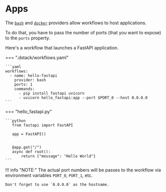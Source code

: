 # Apps

The [`bash`](../reference/providers/bash.md) and [`docker`](../reference/providers/docker.md) providers 
allow workflows to host applications.

To do that, you have to pass the number of ports (that you want to expose) to the `ports` property.

Here's a workflow that launches a FastAPI application.

=== ".dstack/workflows.yaml"

    ```yaml
    workflows:
      - name: hello-fastapi
        provider: bash
        ports: 1
        commands:
          - pip install fastapi uvicorn
          - uvicorn hello_fastapi:app --port $PORT_0 --host 0.0.0.0
    ```

=== "hello_fastapi.py"

    ```python
       from fastapi import FastAPI
       
       app = FastAPI()
       
       
       @app.get("/")
       async def root():
           return {"message": "Hello World"}
    ```

!!! info "NOTE:"
    The actual port numbers will be passes to the workflow via environment variables `PORT_0`, `PORT_1`, 
    etc.
    
    Don't forget to use `0.0.0.0` as the hostname.